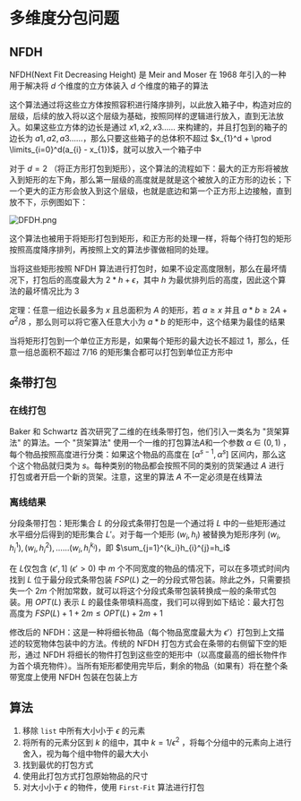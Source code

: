 # 多维度分包问题

## NFDH

NFDH(Next Fit Decreasing Height) 是 Meir and Moser 在 1968 年引入的一种用于解决将 $d$ 个维度的立方体装入 $d$ 个维度的箱子的算法

这个算法通过将这些立方体按照容积进行降序排列，以此放入箱子中，构造对应的层级，后续的放入将以这个层级为基础，按照同样的逻辑进行放入，直到无法放入。如果这些立方体的边长是通过 $x1,x2,x3……$ 来构建的，并且打包到的箱子的边长为 $a1,a2,a3……$，那么只要这些箱子的总体积不超过 $x_{1}^d + \prod \limits_{i=0}^d(a_{i} - x_{1})$，就可以放入一个箱子中

对于 $d=2$ （将正方形打包到矩形），这个算法的流程如下：最大的正方形将被放入到矩形的左下角，那么第一层级的高度就是就是这个被放入的正方形的边长；下一个更大的正方形会放入到这个层级，也就是底边和第一个正方形上边接触，直到放不下，示例图如下：

![DFDH.png](https://s2.loli.net/2025/05/18/XAHKiuokLat6p2S.png)

这个算法也被用于将矩形打包到矩形，和正方形的处理一样，将每个待打包的矩形按照高度降序排列，再按照上文的算法步骤做相同的处理。

当将这些矩形按照 NFDH 算法进行打包时，如果不设定高度限制，那么在最坏情况下，打包后的高度最大为 $2 * h + \epsilon$，其中 $h$ 为最优排列后的高度，因此这个算法的最坏情况比为 $3$

定理：任意一组边长最多为 $x$ 且总面积为 $A$ 的矩形，若 $a \geq x$ 并且 $a*b \geq 2A + a^2 / 8$ ，那么则可以将它塞入任意大小为 $a*b$ 的矩形中，这个结果为最佳的结果

当将矩形打包到一个单位正方形是，如果每个矩形的最大边长不超过 $1$，那么，任意一组总面积不超过 $7/16$ 的矩形集合都可以打包到单位正方形中

## 条带打包

### 在线打包

Baker 和 Schwartz 首次研究了二维的在线条带打包，他们引入一类名为 "货架算法" 的算法。一个 "货架算法" 使用一个一维的打包算法$A$和一个参数  $\alpha \in (0, 1)$ ，每个物品按照高度进行分类：如果这个物品的高度在 $[\alpha^{s-1}, \alpha^s]$ 区间内，那么这个这个物品就归类为 $s$。每种类别的物品都会按照不同的类别的货架通过 $A$ 进行打包或者开启一个新的货架。注意，这里的算法 $A$ 不一定必须是在线算法

### 离线结果

分段条带打包：矩形集合 $L$ 的分段式条带打包是一个通过将  $L$ 中的一些矩形通过水平细分后得到的矩形集合 $L'$。对于每一个矩形 $(w_{i},h_{i})$ 被替换为矩形序列 $(w_i,h_{i}^1),(w_i,h_{i}^2),……(w_i,h_{i}^{k_i})$，即 $\sum_{j=1}^{k_i}h_{i}^{j}=h_i$

在 $L$仅包含 $(\epsilon' , 1]$  $(\epsilon' > 0)$ 中 $m$ 个不同宽度的物品的情况下，可以在多项式时间内找到 $L$ 位于最分段式条带包装 $FSP(L)$ 之一的分段式带包装。除此之外，只需要损失一个 $2m$ 个附加常数，就可以将这个分段式条带包装转换成一般的条带式包装。用 $OPT(L)$ 表示 $L$ 的最佳条带填料高度，我们可以得到如下结论：最大打包高度为 $FSP(L) + 1 + 2m \leq OPT(L) + 2m + 1$

修改后的 NFDH：这是一种将细长物品（每个物品宽度最大为 $\epsilon'$）打包到上文描述的较宽物体包装中的方法。传统的 NFDH 打包方式会在条带的右侧留下空的矩形，通过 NFDH 将细长的物件打包到这些空的矩形中（以高度最高的细长物件作为首个填充物件）。当所有矩形都使用完毕后，剩余的物品（如果有）将在整个条带宽度上使用 NFDH 包装在包装上方



## 算法

1. 移除 `list` 中所有大小小于 $\epsilon$ 的元素
2. 将所有的元素分区到 $k$ 的组中，其中 $k=1/\epsilon^2$ ，将每个分组中的元素向上进行舍入，视为每个组中物件的最大大小
3. 找到最优的打包方式
4. 使用此打包方式打包原始物品的尺寸
5. 对大小小于 $\epsilon$ 的物件，使用 `First-Fit` 算法进行打包



